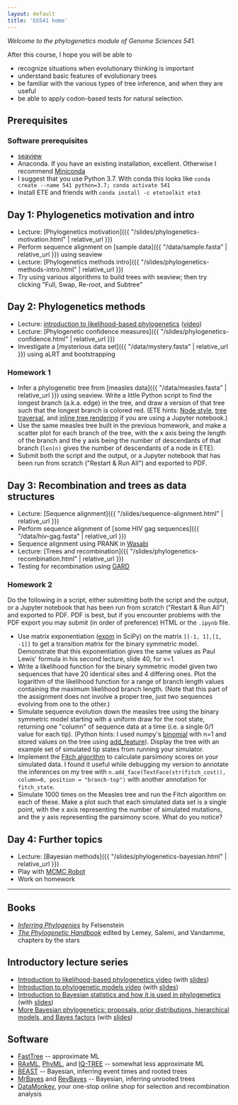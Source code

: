 ```yaml
---
layout: default
title: 'GS541 home'
---
```


<!--
https://docs.google.com/document/d/1bDTYk5WPVvvuVzD3DEVma-03TxJL5bjbYpwMvIwHRNE/edit
-->

_Welcome to the phylogenetics module of Genome Sciences 541._

After this course, I hope you will be able to

* recognize situations when evolutionary thinking is important
* understand basic features of evolutionary trees
* be familiar with the various types of tree inference, and when they are useful
* be able to apply codon-based tests for natural selection.


## Prerequisites

### Software prerequisites

* [seaview](http://doua.prabi.fr/software/seaview)
* Anaconda. If you have an existing installation, excellent. Otherwise I recommend [Miniconda](https://docs.conda.io/en/latest/miniconda.html)
* I suggest that you use Python 3.7. With conda this looks like `conda create --name 541 python=3.7; conda activate 541`
* Install ETE and friends with `conda install -c etetoolkit ete3`


## Day 1: Phylogenetics motivation and intro

* Lecture: [Phylogenetics motivation]({{ "/slides/phylogenetics-motivation.html" | relative_url }})
* Perform sequence alignment on [sample data]({{ "/data/sample.fasta" | relative_url }}) using seaview
* Lecture: [Phylogenetics methods intro]({{ "/slides/phylogenetics-methods-intro.html" | relative_url }})
* Try using various algorithms to build trees with seaview; then try clicking "Full, Swap, Re-root, and Subtree"


## Day 2: Phylogenetics methods

* Lecture: [introduction to likelihood-based phylogenetics](https://github.com/phyloseminar/phyloseminar.org/blob/master/material/76lewis/phyloseminar-lewis-part1.pdf) ([video](https://www.youtube.com/watch?v=1r4z0YJq580))
* Lecture: [Phylogenetic confidence measures]({{ "/slides/phylogenetics-confidence.html" | relative_url }})
* Investigate a [mysterious data set]({{ "/data/mystery.fasta" | relative_url }}) using aLRT and bootstrapping

### Homework 1

* Infer a phylogenetic tree from [measles data]({{ "/data/measles.fasta" | relative_url }}) using seaview. Write a little Python script to find the longest branch (a.k.a. edge) in the tree, and draw a version of that tree such that the longest branch is colored red. (ETE hints: [Node style](http://etetoolkit.org/docs/latest/tutorial/tutorial_drawing.html#node-style), [tree traversal](http://etetoolkit.org/docs/latest/tutorial/tutorial_trees.html#traversing-browsing-trees), and [inline tree rendering](http://etetoolkit.org/ipython_notebook/) if you are using a Jupyter notebook.)
* Use the same measles tree built in the previous homework, and make a scatter plot for each branch of the tree, with the x axis being the length of the branch and the y axis being the number of descendants of that branch (`len(n)` gives the number of descendants of a node in ETE).
* Submit both the script and the output, or a Jupyter notebook that has been run from scratch ("Restart & Run All") and exported to PDF.


## Day 3: Recombination and trees as data structures

* Lecture: [Sequence alignment]({{ "/slides/sequence-alignment.html" | relative_url }})
* Perform sequence alignment of [some HIV gag sequences]({{ "/data/hiv-gag.fasta" | relative_url }})
* Sequence alignment using PRANK in [Wasabi](http://wasabiapp.org)
* Lecture: [Trees and recombination]({{ "/slides/phylogenetics-recombination.html" | relative_url }})
* Testing for recombination using [GARD](http://datamonkey.org/gard)

### Homework 2

Do the following in a script, either submitting both the script and the output, or a Jupyter notebook that has been run from scratch ("Restart & Run All") and exported to PDF. PDF is best, but if you encounter problems with the PDF export you may submit (in order of preference) HTML or the `.ipynb` file.

* Use matrix exponentiation ([expm](https://docs.scipy.org/doc/scipy/reference/generated/scipy.linalg.expm.html) in SciPy) on the matrix `[[-1, 1],[1, -1]]` to get a transition matrix for the binary symmetric model. Demonstrate that this exponentiation gives the same values as Paul Lewis' formula in his second lecture, slide 40, for ν=1.
* Write a likelihood function for the binary symmetric model given two sequences that have 20 identical sites and 4 differing ones. Plot the logarithm of the likelihood function for a range of branch length values containing the maximum likelihood branch length. (Note that this part of the assignment does not involve a proper tree, just two sequences evolving from one to the other.)
* Simulate sequence evolution down the measles tree using the binary symmetric model starting with a uniform draw for the root state, returning one "column" of sequence data at a time (i.e. a single 0/1 value for each tip). (Python hints: I used numpy's [binomial](https://docs.scipy.org/doc/numpy/reference/generated/numpy.random.binomial.html) with n=1 and stored values on the tree using [add_feature](http://etetoolkit.org/docs/latest/tutorial/tutorial_trees.html#node-annotation)). Display the tree with an example set of simulated tip states from running your simulator.
* Implement the [Fitch algorithm](http://www.cs.ubc.ca/labs/beta/Courses/CPSC536A-01/Class10/class10-notes.html) to calculate parsimony scores on your simulated data. I found it useful while debugging my version to annotate the inferences on my tree with `n.add_face(TextFace(str(fitch_cost)), column=0, position = "branch-top")` with another annotation for `fitch_state`.
* Simulate 1000 times on the Measles tree and run the Fitch algorithm on each of these. Make a plot such that each simulated data set is a single point, with the x axis representing the number of simulated mutations, and the y axis representing the parsimony score. What do you notice?


## Day 4: Further topics

* Lecture: [Bayesian methods]({{ "/slides/phylogenetics-bayesian.html" | relative_url }})
* Play with [MCMC Robot](https://phylogeny.uconn.edu/mcmc-robot/)
* Work on homework


<hr>


## Books
* [*Inferring Phylogenies*](http://www.sinauer.com/detail.php?id=1775) by Felsenstein
* [*The Phylogenetic Handbook*](http://www.cambridge.org/gb/knowledge/isbn/item2327447/?site_locale=en_GB) edited by Lemey, Salemi, and Vandamme, chapters by the stars


## Introductory lecture series
* [Introduction to likelihood-based phylogenetics video](https://www.youtube.com/watch?v=1r4z0YJq580) (with [slides](https://github.com/phyloseminar/phyloseminar.org/blob/master/material/76lewis/phyloseminar-lewis-part1.pdf))
* [Introduction to phylogenetic models video](https://www.youtube.com/watch?v=UsLeY0wZr4Y) (with [slides](https://github.com/phyloseminar/phyloseminar.org/blob/master/material/77lewis/phyloseminar-lewis-part2.pdf))
* [Introduction to Bayesian statistics and how it is used in phylogenetics](https://www.youtube.com/watch?v=4PWlnNsfz90) (with [slides](https://github.com/phyloseminar/phyloseminar.org/blob/master/material/78lewis/phyloseminar-lewis-part3a.pdf))
* [More Bayesian phylogenetics: proposals, prior distributions, hierarchical models, and Bayes factors](https://www.youtube.com/watch?v=TLtOS--YwkU) (with [slides](https://github.com/phyloseminar/phyloseminar.org/blob/master/material/78lewis/phyloseminar-lewis-part3b.pdf))


## Software

* [FastTree](http://www.microbesonline.org/fasttree/) -- approximate ML
* [RAxML](http://wwwkramer.in.tum.de/exelixis/software.html), [PhyML](http://www.atgc-montpellier.fr/phyml/), and [IQ-TREE](http://www.iqtree.org/) -- somewhat less approximate ML
* [BEAST](http://beast.bio.ed.ac.uk/) -- Bayesian, inferring event times and rooted trees
* [MrBayes](http://mrbayes.csit.fsu.edu/) and [RevBayes](http://revbayes.github.io/) -- Bayesian, inferring unrooted trees
* [DataMonkey](http://datamonkey.org), your one-stop online shop for selection and recombination analysis
